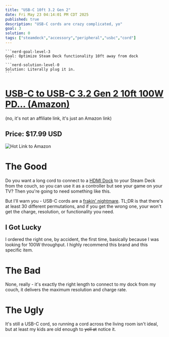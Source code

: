 ```yaml
---
title: "USB-C 10ft 3.2 Gen 2"
date: Fri May 23 04:14:01 PM CDT 2025
published: true
description: "USB-C cords are crazy complicated, yo"
goal: 3
solution: 0
tags: ["steamdeck","accessory","peripheral","usbc","cord"]
---
```

````flare
```nerd-goal-level-3
Goal: Optimize Steam Deck functionality 10ft away from dock
```
```nerd-solution-level-0
Solution: Literally plug it in.
```
````
# [USB-C to USB-C 3.2 Gen 2 10ft 100W PD... (Amazon)](https://www.amazon.com/dp/B089FV33QX?ref=ppx_yo2ov_dt_b_fed_asin_title)

(no, it's not an affiliate link, it's just an Amazon link)

## Price: $17.99 USD

![Hot Link to Amazon](https://m.media-amazon.com/images/I/61qdgfRqTWL._AC_SL1500_.jpg)

# The Good

Do you want a long cord to connect to a [HDMI Dock](#/steamdeck/peripherals/park-sung-7-in-1-hdmi-docking-station) to your Steam Deck from the couch, so you can use it as a controller but see your game on your TV? Then you're going to need something like this.

But I'll warn you - USB-C cords are a [frakin' nightmare](https://learn.adafruit.com/understanding-usb-type-c-cable-types-pitfalls-and-more/cable-types-and-differences). TL;DR is that there's at least 30 different permutations, and if you get the wrong one, your won't get the charge, resolution, or functionality you need.

## I Got Lucky

I ordered the right one, by accident, the first time, basically because I was looking for 100W throughput. I highly recommend this brand and this specific item.

# The Bad

None, really - it's exactly the right length to connect to my dock from my couch, it delivers the maximum resolution and charge rate.

# The Ugly

It's still a USB-C cord, so running a cord across the living room isn't ideal, but at least my kids are old enough to ~~yell at~~ notice it.
